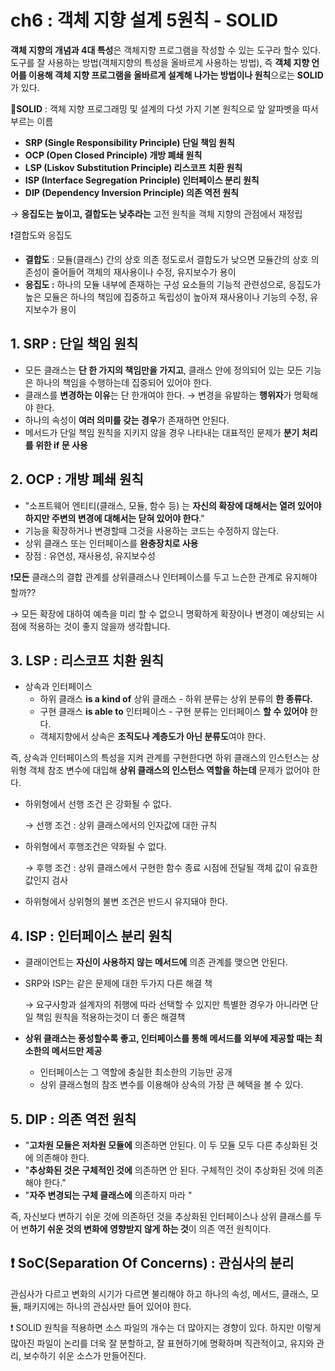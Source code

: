 # ch6 : 객체 지향 설계 5원칙 - SOLID

**객체 지향의 개념과 4대 특성**은 객체지향 프로그램을 작성할 수 있는 도구라 할수 있다. 도구를 잘 사용하는 방법(객체지향의 특성을 올바르게 사용하는 방법), 즉 **객체 지향 언어를 이용해 객체 지향 프로그램을 올바르게 설계해 나가는 방법이나 원칙**으로는 **SOLID** 가 있다.

📌**SOLID** : 객체 지향 프로그래밍 및 설계의 다섯 가지 기본 원칙으로 앞 알파벳을 따서 부르는 이름

- **SRP (Single Responsibility Principle) 단일 책임 원칙**
- **OCP (Open Closed Principle) 개방 폐쇄 원칙**
- **LSP (Liskov Substitution Principle) 리스코프 치환 원칙**
- **ISP (Interface Segregation Principle) 인터페이스 분리 원칙**
- **DIP (Dependency Inversion Principle) 의존 역전 원칙**

→ **응집도는 높이고, 결합도는 낮추라는** 고전 원칙을 객체 지향의 관점에서 재정립

❗결합도와 응집도

- **결합도** : 모듈(클래스) 간의 상호 의존 정도로서 결합도가 낮으면 모듈간의 상호 의존성이 줄어들어 객체의 재사용이나 수정, 유지보수가 용이
- **응집도 :** 하나의 모듈 내부에 존재하는 구성 요소들의 기능적 관련성으로, 응집도가 높은 모듈은 하나의 책임에 집중하고 독립성이 높아져 재사용이나 기능의 수정, 유지보수가 용이

## 1. **SRP : 단일 책임 원칙**

- 모든 클래스는 **단 한 가지의 책임만을 가지고**, 클래스 안에 정의되어 있는 모든 기능은 하나의 책임을 수행하는데 집중되어 있어야 한다.
- 클래스를 **변경하는 이유**는 단 한개여야 한다. → 변경을 유발하는 **행위자**가 명확해야 한다.
- 하나의 속성이 **여러 의미를 갖는 경우**가 존재하면 안된다.
- 메서드가 단일 책임 원칙을 지키지 않을 경우 나타내는 대표적인 문제가 **분기 처리를 위한 if 문 사용**

## 2. OCP : 개방 폐쇄 원칙

- "소프트웨어 엔티티(클래스, 모듈, 함수 등) 는 **자신의 확장에 대해서는 열려 있어야 하지만 주변의 변경에 대해서는 닫혀 있어야 한다**."
- 기능을 확장하거나 변경할때 그것을 사용하는 코드는 수정하지 않는다.
- 상위 클래스 또는 인터페이스를 **완충장치로 사용**
- 장점 : 유연성, 재사용성, 유지보수성

❗**모든** 클래스의 결합 관계를 상위클래스나 인터페이스를 두고 느슨한 관계로 유지해야 할까??

→ 모든 확장에 대하여 예측을 미리 할 수 없으니 명확하게 확장이나 변경이 예상되는 시점에 적용하는 것이 좋지 않을까 생각합니다.

## 3. **LSP : 리스코프 치환 원칙**

- 상속과 인터페이스
    - 하위 클래스 **is a kind of** 상위 클래스 - 하위 분류는 상위 분류의 **한 종류다.**
    - 구현 클래스 **is able to** 인터페이스 - 구현 분류는 인터페이스 **할 수 있어야** 한다.
    - 객체지향에서 상속은 **조직도나 계층도가 아닌 분류도**여야 한다.

즉, 상속과 인터페이스의 특성을 지켜 관계를 구현한다면 하위 클래스의 인스턴스는 상위형 객체 참조 변수에 대입해 **상위 클래스의 인스턴스 역할을 하는데** 문제가 없어야 한다.

- 하위형에서 선행 조건 은 강화될 수 없다.
    
    → 선행 조건 : 상위 클래스에서의 인자값에 대한 규칙
    
- 하위형에서 후행조건은  약화될 수 없다.
    
    → 후행 조건 : 상위 클래스에서 구현한 함수 종료 시점에 전달될 객체 값이 유효한 값인지 검사
    
- 하위형에서 상위형의 불변 조건은 반드시 유지돼야 한다.

## 4. **ISP : 인터페이스 분리 원칙**

- 클래이언트는 **자신이 사용하지 않는 메서드에** 의존 관계를 맺으면 안된다.
- SRP와 ISP는 같은 문제에 대한 두가지 다른 해결 책
    
    → 요구사항과 설계자의 취행에 따라 선택할 수 있지만 특별한 경우가 아니라면 단일 책임 원칙을 적용하는것이 더 좋은 해결책
    
- **상위 클래스는 풍성할수록 좋고, 인터페이스를 통해 메서드를 외부에 제공할 때는 최소한의 메서드만 제공**
    - 인터페이스는 그 역할에 충실한 최소한의 기능만 공개
    - 상위 클래스형의 참조 변수를 이용해야 상속의 가장 큰 혜택을 볼 수 있다.

## 5. **DIP : 의존 역전 원칙**

- "**고차원 모듈은 저차원 모듈에** 의존하면 안된다. 이 두 모듈 모두 다른 추상화된 것에 의존해야 한다.
- "**추상화된 것은 구체적인 것에** 의존하면 안 된다. 구체적인 것이 추상화된 것에 의존해야 한다."
- "**자주 변경되는 구체 클래스에** 의존하지 마라 "

즉, 자신보다 변하기 쉬운 것에 의존하던 것을 추상화된 인터페이스나 상위 클래스를 두어 변**하기 쉬운 것의 변화에 영향받지 않게 하는 것**이 의존 역전 원칙이다.

## ❗ SoC(Separation Of Concerns) : 관심사의 분리

관심사가 다르고 변화의 시기가 다르면 불리해야 하고 하나의 속성, 메서드, 클래스, 모듈, 패키지에는 하나의 관심사만 들어 있어야 한다. 

❗ SOLID 원칙을 적용하면 소스 파일의 개수는 더 많아지는 경향이 있다. 하지만 이렇게 많아진 파일이 논리를 더욱 잘 분할하고, 잘 표현하기에 명확하며 직관적이고, 유지와 관리, 보수하기 쉬운 소스가 만들어진다.